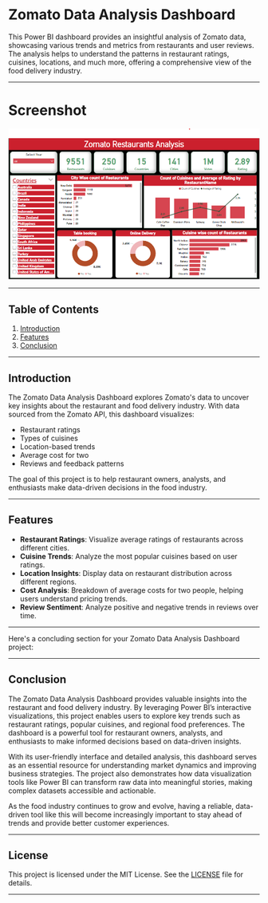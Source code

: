# **Zomato Data Analysis Dashboard**

This Power BI dashboard provides an insightful analysis of Zomato data, showcasing various trends and metrics from restaurants and user reviews. The analysis helps to understand the patterns in restaurant ratings, cuisines, locations, and much more, offering a comprehensive view of the food delivery industry.

---

# **Screenshot** 
![image alt](https://github.com/Simson08/PowerBI-Project/blob/18a7a22b85503c246a16e74ece15870119901379/Zomato%20Restaurant%20Analysis/Dashboard%20Screenshot.png)

---

## **Table of Contents**
1. [Introduction](#introduction)  
2. [Features](#features)  
3. [Conclusion](#installation)  

---

## **Introduction**
The Zomato Data Analysis Dashboard explores Zomato's data to uncover key insights about the restaurant and food delivery industry. With data sourced from the Zomato API, this dashboard visualizes:
- Restaurant ratings
- Types of cuisines
- Location-based trends
- Average cost for two
- Reviews and feedback patterns

The goal of this project is to help restaurant owners, analysts, and enthusiasts make data-driven decisions in the food industry.

---

## **Features**
- **Restaurant Ratings**: Visualize average ratings of restaurants across different cities.
- **Cuisine Trends**: Analyze the most popular cuisines based on user ratings.
- **Location Insights**: Display data on restaurant distribution across different regions.
- **Cost Analysis**: Breakdown of average costs for two people, helping users understand pricing trends.
- **Review Sentiment**: Analyze positive and negative trends in reviews over time.

---
Here's a concluding section for your Zomato Data Analysis Dashboard project:

---

## **Conclusion**

The Zomato Data Analysis Dashboard provides valuable insights into the restaurant and food delivery industry. By leveraging Power BI’s interactive visualizations, this project enables users to explore key trends such as restaurant ratings, popular cuisines, and regional food preferences. The dashboard is a powerful tool for restaurant owners, analysts, and enthusiasts to make informed decisions based on data-driven insights.

With its user-friendly interface and detailed analysis, this dashboard serves as an essential resource for understanding market dynamics and improving business strategies. The project also demonstrates how data visualization tools like Power BI can transform raw data into meaningful stories, making complex datasets accessible and actionable.

As the food industry continues to grow and evolve, having a reliable, data-driven tool like this will become increasingly important to stay ahead of trends and provide better customer experiences.

---

## **License**
This project is licensed under the MIT License. See the [LICENSE](LICENSE) file for details.

---
